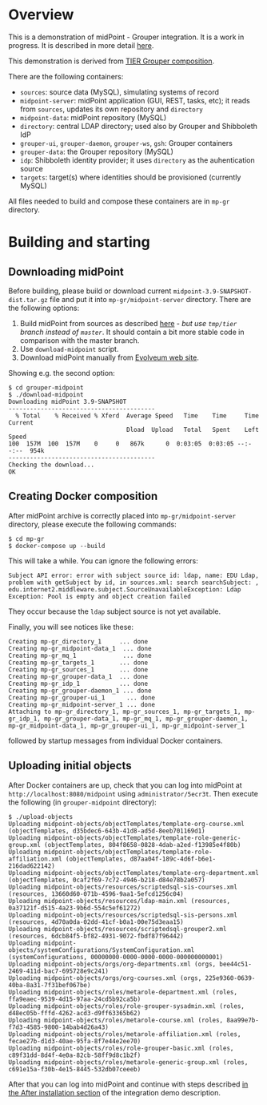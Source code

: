 # Overview

This is a demonstration of midPoint - Grouper integration. It is a work in progress. It is described in more detail [here](https://spaces.at.internet2.edu/x/VhLtBw).

This demonstration is derived from [TIER Grouper composition](https://github.internet2.edu/docker/grouper/tree/master/test-compose).

There are the following containers:

- `sources`: source data (MySQL), simulating systems of record
- `midpoint-server`: midPoint application (GUI, REST, tasks, etc); it reads from `sources`, updates its own repository and `directory`
- `midpoint-data`: midPoint repository (MySQL)
- `directory`: central LDAP directory; used also by Grouper and Shibboleth IdP
- `grouper-ui`, `grouper-daemon`, `grouper-ws`, `gsh`: Grouper containers
- `grouper-data`: the Grouper repository (MySQL)
- `idp`: Shibboleth identity provider; it uses `directory` as the auhentication source
- `targets`: target(s) where identities should be provisioned (currently MySQL)

All files needed to build and compose these containers are in `mp-gr` directory.

# Building and starting
## Downloading midPoint

Before building, please build or download current `midpoint-3.9-SNAPSHOT-dist.tar.gz` file and put it into `mp-gr/midpoint-server` directory. There are the following options:
1. Build midPoint from sources as described [here](https://wiki.evolveum.com/display/midPoint/Building+MidPoint+From+Source+Code) - *but use `tmp/tier` branch instead of `master`*. It should contain a bit more stable code in comparison with the master branch.
2. Use `download-midpoint` script.
3. Download midPoint manually from [Evolveum web site](https://evolveum.com/downloads/midpoint-tier/midpoint-3.9-SNAPSHOT-dist.tar.gz).

Showing e.g. the second option:

```
$ cd grouper-midpoint
$ ./download-midpoint
Downloading midPoint 3.9-SNAPSHOT
-----------------------------------------
  % Total    % Received % Xferd  Average Speed   Time    Time     Time  Current
                                 Dload  Upload   Total   Spent    Left  Speed
100  157M  100  157M    0     0   867k      0  0:03:05  0:03:05 --:--:--  954k
-----------------------------------------
Checking the download...
OK
```

## Creating Docker composition

After midPoint archive is correctly placed into `mp-gr/midpoint-server` directory, please execute the following commands:

```
$ cd mp-gr
$ docker-compose up --build
```

This will take a while. You can ignore the following errors:

```
Subject API error: error with subject source id: ldap, name: EDU Ldap, problem with getSubject by id, in sources.xml: search searchSubject: , edu.internet2.middleware.subject.SourceUnavailableException: Ldap Exception: Pool is empty and object creation failed
```

They occur because the `ldap` subject source is not yet available.

Finally, you will see notices like these:

```
Creating mp-gr_directory_1     ... done
Creating mp-gr_midpoint-data_1  ... done
Creating mp-gr_mq_1             ... done
Creating mp-gr_targets_1       ... done
Creating mp-gr_sources_1       ... done
Creating mp-gr_grouper-data_1  ... done
Creating mp-gr_idp_1           ... done
Creating mp-gr_grouper-daemon_1 ... done
Creating mp-gr_grouper-ui_1      ... done
Creating mp-gr_midpoint-server_1 ... done
Attaching to mp-gr_directory_1, mp-gr_sources_1, mp-gr_targets_1, mp-gr_idp_1, mp-gr_grouper-data_1, mp-gr_mq_1, mp-gr_grouper-daemon_1, mp-gr_midpoint-data_1, mp-gr_grouper-ui_1, mp-gr_midpoint-server_1
```

followed by startup messages from individual Docker containers.

## Uploading initial objects

After Docker containers are up, check that you can log into midPoint at `http://localhost:8080/midpoint` using `administrator/5ecr3t`.
Then execute the following (in `grouper-midpoint` directory):

```
$ ./upload-objects 
Uploading midpoint-objects/objectTemplates/template-org-course.xml (objectTemplates, d35bdec6-643b-41d8-ad5d-8eeb701169d1)
Uploading midpoint-objects/objectTemplates/template-role-generic-group.xml (objectTemplates, 804f8658-0828-4dab-a2ed-f13985e4f80b)
Uploading midpoint-objects/objectTemplates/template-role-affiliation.xml (objectTemplates, d87aa04f-189c-4d6f-b6e1-216dad622142)
Uploading midpoint-objects/objectTemplates/template-org-department.xml (objectTemplates, 0caf2f69-7c72-4946-b218-d84e78b2a057)
Uploading midpoint-objects/resources/scriptedsql-sis-courses.xml (resources, 13660d60-071b-4596-9aa1-5efcd1256c04)
Uploading midpoint-objects/resources/ldap-main.xml (resources, 0a37121f-d515-4a23-9b6d-554c5ef61272)
Uploading midpoint-objects/resources/scriptedsql-sis-persons.xml (resources, 4d70a0da-02dd-41cf-b0a1-00e75d3eaa15)
Uploading midpoint-objects/resources/scriptedsql-grouper2.xml (resources, 6dcb84f5-bf82-4931-9072-fbdf87f96442)
Uploading midpoint-objects/systemConfigurations/SystemConfiguration.xml (systemConfigurations, 00000000-0000-0000-0000-000000000001)
Uploading midpoint-objects/orgs/org-departments.xml (orgs, bee44c51-2469-411d-bac7-695728e9c241)
Uploading midpoint-objects/orgs/org-courses.xml (orgs, 225e9360-0639-40ba-8a31-7f31bef067be)
Uploading midpoint-objects/roles/metarole-department.xml (roles, ffa9eaec-9539-4d15-97aa-24cd5b92ca5b)
Uploading midpoint-objects/roles/role-grouper-sysadmin.xml (roles, d48ec05b-fffd-4262-acd3-d9ff63365b62)
Uploading midpoint-objects/roles/metarole-course.xml (roles, 8aa99e7b-f7d3-4585-9800-14bab4d26a43)
Uploading midpoint-objects/roles/metarole-affiliation.xml (roles, fecae27b-d1d3-40ae-95fa-8f7e44e2ee70)
Uploading midpoint-objects/roles/role-grouper-basic.xml (roles, c89f31dd-8d4f-4e0a-82cb-58ff9d8c1b2f)
Uploading midpoint-objects/roles/metarole-generic-group.xml (roles, c691e15a-f30b-4e15-8445-532db07ceeeb)
```

After that you can log into midPoint and continue with steps described [in the After installation section](https://spaces.at.internet2.edu/display/TIERENTREG/midPoint+-+Grouper+integration+demo#midPoint-Grouperintegrationdemo-Afterinstallation) of the integration demo description.
